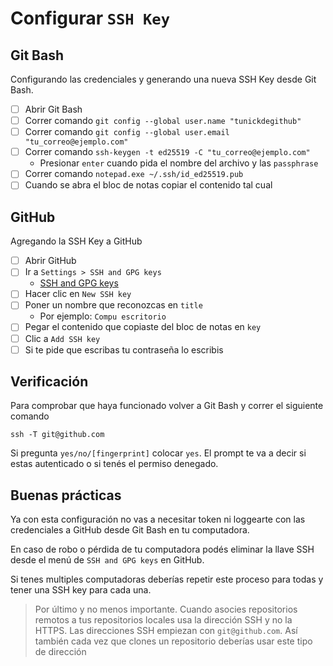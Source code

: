 # Configurar `SSH Key`

## Git Bash

Configurando las credenciales y generando una nueva SSH Key desde Git
Bash.

- [ ] Abrir Git Bash
- [ ] Correr comando `git config --global user.name "tunickdegithub"`
- [ ] Correr comando `git config --global user.email "tu_correo@ejemplo.com"`
- [ ] Correr comando `ssh-keygen -t ed25519 -C "tu_correo@ejemplo.com"`
  - Presionar `enter` cuando pida el nombre del archivo y las `passphrase`
- [ ] Correr comando `notepad.exe ~/.ssh/id_ed25519.pub`
- [ ] Cuando se abra el bloc de notas copiar el contenido tal cual

## GitHub

Agregando la SSH Key a GitHub

- [ ] Abrir GitHub
- [ ] Ir a `Settings > SSH and GPG keys`
  - [SSH and GPG keys](https://github.com/settings/keys)
- [ ] Hacer clic en `New SSH key`
- [ ] Poner un nombre que reconozcas en `title`
  - Por ejemplo: `Compu escritorio`
- [ ] Pegar el contenido que copiaste del bloc de notas en `key`
- [ ] Clic a `Add SSH key`
- [ ] Si te pide que escribas tu contraseña lo escribis

## Verificación

Para comprobar que haya funcionado volver a Git Bash y correr el
siguiente comando

```
ssh -T git@github.com
```

Si pregunta `yes/no/[fingerprint]` colocar `yes`. El prompt te va a
decir si estas autenticado o si tenés el permiso denegado.

## Buenas prácticas

Ya con esta configuración no vas a necesitar token ni loggearte con las
credenciales a GitHub desde Git Bash en tu computadora.

En caso de robo o pérdida de tu computadora podés eliminar la llave SSH
desde el menú de `SSH and GPG keys` en GitHub.

Si tenes multiples computadoras deberías repetir este proceso para todas
y tener una SSH key para cada una.

> Por último y no menos importante. Cuando asocies repositorios remotos
> a tus repositorios locales usa la dirección SSH y no la HTTPS.
> Las direcciones SSH empiezan con `git@github.com`.
> Así también cada vez que clones un repositorio deberías usar este tipo
> de dirección

